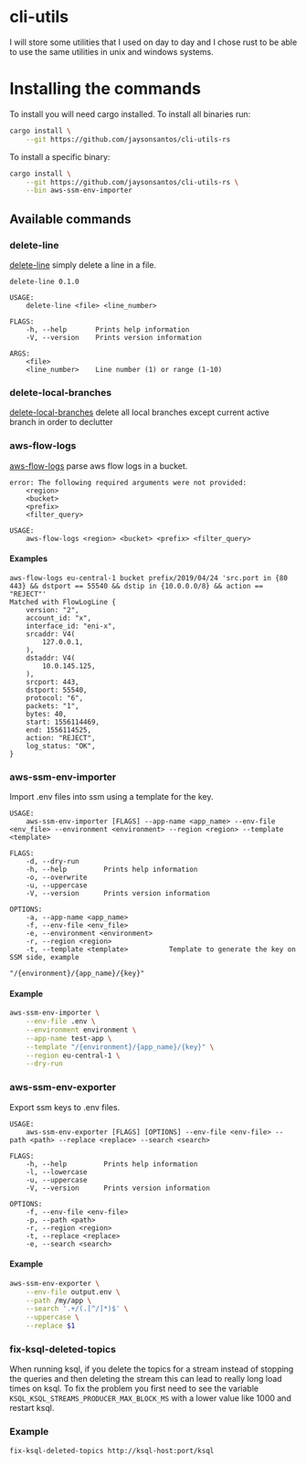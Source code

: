 # cli-utils
I will store some utilities that I used on day to day and I chose rust to be able to use the same utilities in unix and windows systems.

# Installing the commands
To install you will need cargo installed.
To install all binaries run:
```bash
cargo install \
    --git https://github.com/jaysonsantos/cli-utils-rs
```
To install a specific binary:
```bash
cargo install \
    --git https://github.com/jaysonsantos/cli-utils-rs \
    --bin aws-ssm-env-importer
```

## Available commands
### delete-line
[delete-line](src/delete_line.rs) simply delete a line in a file.
```
delete-line 0.1.0

USAGE:
    delete-line <file> <line_number>

FLAGS:
    -h, --help       Prints help information
    -V, --version    Prints version information

ARGS:
    <file>           
    <line_number>    Line number (1) or range (1-10)
```
### delete-local-branches
[delete-local-branches](src/delete_local_branches.rs) delete all local branches except current active branch in order to
declutter

### aws-flow-logs
[aws-flow-logs](src/aws_flow_logs.rs) parse aws flow logs in a bucket.
```none
error: The following required arguments were not provided:
    <region>
    <bucket>
    <prefix>
    <filter_query>

USAGE:
    aws-flow-logs <region> <bucket> <prefix> <filter_query>
```
#### Examples
```none
aws-flow-logs eu-central-1 bucket prefix/2019/04/24 'src.port in {80 443} && dstport == 55540 && dstip in {10.0.0.0/8} && action == "REJECT"'
Matched with FlowLogLine {
    version: "2",
    account_id: "x",
    interface_id: "eni-x",
    srcaddr: V4(
        127.0.0.1,
    ),
    dstaddr: V4(
        10.0.145.125,
    ),
    srcport: 443,
    dstport: 55540,
    protocol: "6",
    packets: "1",
    bytes: 40,
    start: 1556114469,
    end: 1556114525,
    action: "REJECT",
    log_status: "OK",
}
```

### aws-ssm-env-importer
Import .env files into ssm using a template for the key.

```
USAGE:
    aws-ssm-env-importer [FLAGS] --app-name <app_name> --env-file <env_file> --environment <environment> --region <region> --template <template>

FLAGS:
    -d, --dry-run
    -h, --help         Prints help information
    -o, --overwrite
    -u, --uppercase
    -V, --version      Prints version information

OPTIONS:
    -a, --app-name <app_name>
    -f, --env-file <env_file>
    -e, --environment <environment>
    -r, --region <region>
    -t, --template <template>          Template to generate the key on SSM side, example
                                       "/{environment}/{app_name}/{key}"
```

#### Example
```bash
aws-ssm-env-importer \
    --env-file .env \
    --environment environment \
    --app-name test-app \
    --template "/{environment}/{app_name}/{key}" \
    --region eu-central-1 \
    --dry-run
 ```

### aws-ssm-env-exporter
Export ssm keys to .env files.

```
USAGE:
    aws-ssm-env-exporter [FLAGS] [OPTIONS] --env-file <env-file> --path <path> --replace <replace> --search <search>

FLAGS:
    -h, --help         Prints help information
    -l, --lowercase    
    -u, --uppercase    
    -V, --version      Prints version information

OPTIONS:
    -f, --env-file <env-file>    
    -p, --path <path>            
    -r, --region <region>        
    -t, --replace <replace>      
    -e, --search <search>        
```

#### Example
```bash
aws-ssm-env-exporter \
    --env-file output.env \
    --path /my/app \
    --search '.+/(.[^/]*)$' \
    --uppercase \
    --replace $1
 ```

### fix-ksql-deleted-topics
When running ksql, if you delete the topics for a stream instead of 
stopping the queries and then deleting the stream this can lead to really long load times on ksql.
To fix the problem you first need to see the variable `KSQL_KSQL_STREAMS_PRODUCER_MAX_BLOCK_MS`
with a lower value like 1000 and restart ksql.

### Example
```bash
fix-ksql-deleted-topics http://ksql-host:port/ksql
```
